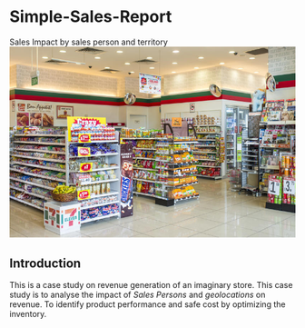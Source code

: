 # Simple-Sales-Report
Sales Impact by sales person and territory
![](convenience-store.jpg)

## Introduction
This is a case study on revenue generation of an imaginary store. This case study is to analyse the impact of *Sales Persons* and *geolocations* on revenue. To identify product performance and safe cost by optimizing the inventory.
